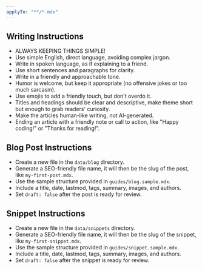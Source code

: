 ```yaml
---
applyTo: "**/*.mdx"
---
```


## Writing Instructions

- ALWAYS KEEPING THINGS SIMPLE!
- Use simple English, direct language, avoiding complex jargon.
- Write in spoken language, as if explaining to a friend.
- Use short sentences and paragraphs for clarity.
- Write in a friendly and approachable tone.
- Humor is welcome, but keep it appropriate (no offensive jokes or too much sarcasm).
- Use emojis to add a friendly touch, but don't overdo it.
- Titles and headings should be clear and descriptive, make theme short but enough to grab readers' curiosity.
- Make the articles human-like writing, not AI-generated.
- Ending an article with a friendly note or call to action, like "Happy coding!" or "Thanks for reading!".

## Blog Post Instructions

- Create a new file in the `data/blog` directory.
- Generate a SEO-friendly file name, it will then be the slug of the post, like `my-first-post.mdx`.
- Use the sample structure provided in `guides/blog.sample.mdx`.
- Include a title, date, lastmod, tags, summary, images, and authors.
- Set `draft: false` after the post is ready for review.

## Snippet Instructions

- Create a new file in the `data/snippets` directory.
- Generate a SEO-friendly file name, it will then be the slug of the snippet, like `my-first-snippet.mdx`.
- Use the sample structure provided in `guides/snippet.sample.mdx`.
- Include a title, date, lastmod, tags, summary, images, and authors.
- Set `draft: false` after the snippet is ready for review.
